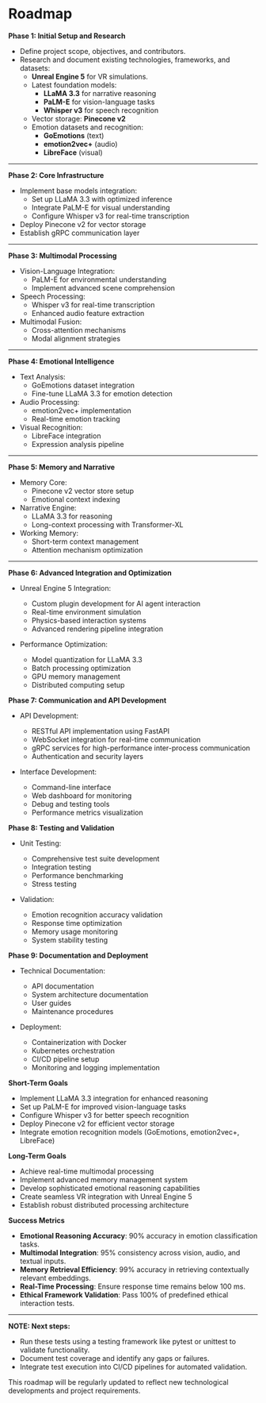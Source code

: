 # Roadmap

**Phase 1: Initial Setup and Research**

- Define project scope, objectives, and contributors.
- Research and document existing technologies, frameworks, and datasets:
  - **Unreal Engine 5** for VR simulations.
  - Latest foundation models:
    - **LLaMA 3.3** for narrative reasoning
    - **PaLM-E** for vision-language tasks
    - **Whisper v3** for speech recognition
  - Vector storage: **Pinecone v2**
  - Emotion datasets and recognition:
    - **GoEmotions** (text)
    - **emotion2vec+** (audio)
    - **LibreFace** (visual)

---

**Phase 2: Core Infrastructure**

- Implement base models integration:
  - Set up LLaMA 3.3 with optimized inference
  - Integrate PaLM-E for visual understanding
  - Configure Whisper v3 for real-time transcription
- Deploy Pinecone v2 for vector storage
- Establish gRPC communication layer

---

**Phase 3: Multimodal Processing**

- Vision-Language Integration:
  - PaLM-E for environmental understanding
  - Implement advanced scene comprehension
- Speech Processing:
  - Whisper v3 for real-time transcription
  - Enhanced audio feature extraction
- Multimodal Fusion:
  - Cross-attention mechanisms
  - Modal alignment strategies

---

**Phase 4: Emotional Intelligence**

- Text Analysis:
  - GoEmotions dataset integration
  - Fine-tune LLaMA 3.3 for emotion detection
- Audio Processing:
  - emotion2vec+ implementation
  - Real-time emotion tracking
- Visual Recognition:
  - LibreFace integration
  - Expression analysis pipeline

---

**Phase 5: Memory and Narrative**

- Memory Core:
  - Pinecone v2 vector store setup
  - Emotional context indexing
- Narrative Engine:
  - LLaMA 3.3 for reasoning
  - Long-context processing with Transformer-XL
- Working Memory:
  - Short-term context management
  - Attention mechanism optimization

---

**Phase 6: Advanced Integration and Optimization**

- Unreal Engine 5 Integration:

  - Custom plugin development for AI agent interaction
  - Real-time environment simulation
  - Physics-based interaction systems
  - Advanced rendering pipeline integration

- Performance Optimization:
  - Model quantization for LLaMA 3.3
  - Batch processing optimization
  - GPU memory management
  - Distributed computing setup

**Phase 7: Communication and API Development**

- API Development:

  - RESTful API implementation using FastAPI
  - WebSocket integration for real-time communication
  - gRPC services for high-performance inter-process communication
  - Authentication and security layers

- Interface Development:
  - Command-line interface
  - Web dashboard for monitoring
  - Debug and testing tools
  - Performance metrics visualization

**Phase 8: Testing and Validation**

- Unit Testing:

  - Comprehensive test suite development
  - Integration testing
  - Performance benchmarking
  - Stress testing

- Validation:
  - Emotion recognition accuracy validation
  - Response time optimization
  - Memory usage monitoring
  - System stability testing

**Phase 9: Documentation and Deployment**

- Technical Documentation:

  - API documentation
  - System architecture documentation
  - User guides
  - Maintenance procedures

- Deployment:
  - Containerization with Docker
  - Kubernetes orchestration
  - CI/CD pipeline setup
  - Monitoring and logging implementation

**Short-Term Goals**

- Implement LLaMA 3.3 integration for enhanced reasoning
- Set up PaLM-E for improved vision-language tasks
- Configure Whisper v3 for better speech recognition
- Deploy Pinecone v2 for efficient vector storage
- Integrate emotion recognition models (GoEmotions, emotion2vec+, LibreFace)

**Long-Term Goals**

- Achieve real-time multimodal processing
- Implement advanced memory management system
- Develop sophisticated emotional reasoning capabilities
- Create seamless VR integration with Unreal Engine 5
- Establish robust distributed processing architecture

**Success Metrics**

- **Emotional Reasoning Accuracy**: 90% accuracy in emotion classification tasks.
- **Multimodal Integration**: 95% consistency across vision, audio, and textual inputs.
- **Memory Retrieval Efficiency**: 99% accuracy in retrieving contextually relevant embeddings.
- **Real-Time Processing**: Ensure response time remains below 100 ms.
- **Ethical Framework Validation**: Pass 100% of predefined ethical interaction tests.

---

**NOTE: Next steps:**

- Run these tests using a testing framework like pytest or unittest to validate functionality.
- Document test coverage and identify any gaps or failures.
- Integrate test execution into CI/CD pipelines for automated validation.

This roadmap will be regularly updated to reflect new technological developments and project requirements.
